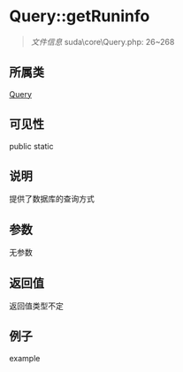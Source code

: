 # Query::getRuninfo



> *文件信息* suda\core\Query.php: 26~268

## 所属类 

[Query](../Query.md)

## 可见性

 public static

## 说明

提供了数据库的查询方式



## 参数


无参数


## 返回值

返回值类型不定


## 例子

example